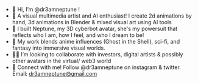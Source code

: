 - 💫 Hi, I’m @dr3amneptune !
- 🦾 A visual multimedia artist and AI enthusiast! I create 2d animations by hand, 3d animations in Blender & mixed visual art using AI tools
- 💜 I built Neptune, my 3D cyberbot avatar, she's my powersuit that reflects who I am, how I feel, and who I dream to be!
- 🧠 My work blends anime influences (Ghost in the Shell), sci-fi, and fantasy into immersive visual worlds.
- 🙏🏽 I’m looking to collaborate with investors, digital artists & possibly other avatars in the virtual/ web3 world
- 📡 Connect with me! Follow @dr3amneptune on instagram & twitter. Email: dr3amneptune@gmail.com

<!---
Dr3amNeptune/Dr3amNeptune is a ✨ special ✨ repository because its `README.md` (this file) appears on your GitHub profile.
You can click the Preview link to take a look at your changes.
--->
